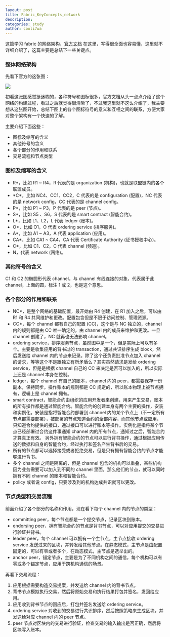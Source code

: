 ```yaml
---
layout: post
title: Fabric_KeyConcepts_network
description:
categories: study
author: cooli7wa
---
```

这篇学习 fabric 的网络架构，[官方文档](https://hyperledger-fabric.readthedocs.io/en/release-1.3/network/network.html) 在这里，写得很全面也容易懂，这里就不详细介绍了，这篇主要是总结下一些关键点。

### 整体网络架构

先看下官方的这张图：

![]({{site.baseurl}}/images/md/hyperledger_fabric_network_0.png)

初看这张图感觉挺迷糊的，各种符号和图标很多，官方文档从头一点点介绍了这个网络的构建过程，看过之后就觉得很清晰了，不过我这里就不这么介绍了，我主要想从这张图开始，总结下图上的各个图标符号的意义和互相之间的联系，方便大家对整个架构有一个快速的了解。

主要介绍下面这些：

- 图标及缩写的含义
- 其他符号的含义
- 各个部分的作用和联系
- 交易流程和节点类型

### 图标及缩写的含义

- R*，比如 R1 ~ R4，R 代表的是 organization (机构)，也就是联盟链内的各个联盟成员。
- \*C\*，比如 NC4、CC1、CC2，C 代表的是 configuration (配置)，NC 代表的是 network config，CC 代表的是 channel config。
- P*，比如 P1 ~ P3，P 代表的是 peer (节点)。
- S*，比如 S5 、S6，S 代表的是 smart contract (智能合约)。
- L*，比如 L1、L2，L 代表 ledger (账本)。
- O*，比如 O1，O 代表 ordering service (排序服务)。
- A*，比如 A1 ~ A3，A 代表 application (应用)。
- CA*，比如 CA1 ~ CA4，CA 代表 Certificate Authority (证书授权中心)。
- C*，比如 C1、C2，C 代表 channel (频道)。
- N，代表 network (网络)。

### 其他符号的含义

C1 和 C2 的椭圆形代表 channel，与 channel 有线连接的对象，代表属于此 channel，上面的圆，标注 1 或 2，也是这个意思。

### 各个部分的作用和联系

- NC*，是整个网络的基础配置，最开始由 R4 创建，在 R1 加入之后，可以由 R1 和 R4 共同维护和更改。配置包含但是不限于访问控制、管理资源。
- CC*，每个 channel 都有自己的配置 (CC)，这个是与 NC 独立的，channel 内的规则都是由 CC 唯一确定的，由 channel 内的成员来维护和更改。一旦 channel 创建了，NC 就再也无法影响 channel。
- ordering service，排序服务节点，虽然图中是一个，但是实际上可以有多个。主要是收集应用的背书过的 transaction，通过共识排序生成 block，然后发送给 channel 内的节点来记录。除了这个还负责批准节点加入 channel 的请求，等等这个不是跟独立有所矛盾么？其实虽然请求是发给 ordering service，但是是根据 channel 自己的 CC 来决定是否可以加入的，所以实际上还是 channel 本身在控制。
- ledger，每个 channel 有自己的账本，channel 内的 peer，都需要保存一份副本，保持同步。操作账本的规则都是 CC 规定的，所以账本物理上被节点拥有，逻辑上是 channel 拥有。
- smart contract，智能合约由组织的应用开发者来创建，用来产生交易，账本的所有操作都是通过智能合约。智能合约的创建本身有两个主要的操作，安装和实例化。安装是指将智能合约部署到 channel 内的某个节点上（不一定所有节点都需要部署），被部署的节点知道合约的全部内容，而其他节点或应用，只知道合约提供的接口，通过接口可以进行账本等操作。实例化是指将某个节点已经部署过合约这件事通知 channel 内的所有节点，通知过之后，智能合约才算真正有效。
  另外拥有智能合约的节点可以进行背书操作，通过根据应用传送的数据和自身的智能合约，经过执行和签名产生背书后的交易。
- 所有的节点都可以选择接受或者拒绝交易，但是只有拥有智能合约的节点才能够进行背书。
- 多个 channel 之间是隔离的，但是 channel 包含的机构可以重叠，某些机构因为业务需要可以加入到不同的 channel 里面，那么他们的节点，就可以同时拥有不同 channel 的账本和智能合约。
- policy 或者说 config，只要涉及到的机构达成共识就可以更改。

### 节点类型和交易流程

前面介绍了各个部分的名称和作用，现在看下每个 channel 内的节点的类型：

- committing peer，每个节点都是一个提交节点，记录区块到账本。
- endorsing peer，拥有智能合约的节点是背书节点，可以对应用提交的交易进行验证并背书。
- leader peer，每个 channel 可以拥有一个主节点，主节点接收 ordering service 发送过来的区块，并转发给其他节点。在静态模式，主节点是由配置固定的，可以有零或者多个，在动态模式，主节点是选举出的。
- anchor peer，锚定节点，主要是为了不同机构之间的通信，每个机构可以有零或多个锚定节点，应用于跨机构通信的场景。

再看下交易流程：

1. 应用根据需要构造交易提案，并发送给 channel 内的背书节点。
2. 背书节点模拟执行交易，然后将原始交易和执行结果打包并签名，发回给应用。
3. 应用收到背书节点的回应后，打包并签名发送给 ordering service。
4. ordering service 对收到的交易进行共识排序，然后按照策略来生成区块，并发送给对应 channel 内的 peer 节点。
5. peer 节点对区块内的交易进行验证，检查交易的输入输出是否正确，然后将区块写入账本。<script type="text/javascript" src="https://cdn.mathjax.org/mathjax/latest/MathJax.js?config=default"></script>
